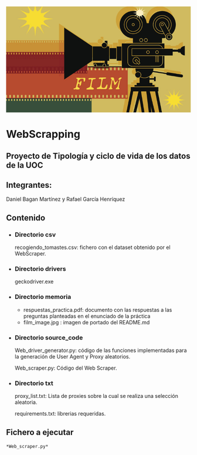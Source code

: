 

![Alt text](./img/film_image.jpg "Rastreador de Peliculas") 

# WebScrapping

## Proyecto de Tipología y ciclo de vida de los datos de la UOC

## Integrantes:

Daniel Bagan Martínez y Rafael García Henríquez

## Contenido

- ### Directorio csv
    recogiendo_tomastes.csv: fichero con el dataset obtenido por el WebScraper.

- ### Directorio drivers
    geckodriver.exe

- ### Directorio memoria
    - respuestas_practica.pdf:  documento con las respuestas a las preguntas planteadas en el enunciado de la práctica
    - film_image.jpg : imagen de portado del README.md

- ### Directorio source_code
    Web_driver_generator.py: código de las funciones implementadas para la generación de User Agent y Proxy aleatorios.

    Web_scraper.py: Código del Web Scraper.

- ### Directorio txt
    proxy_list.txt: Lista de proxies sobre la cual se realiza una selección aleatoria.

    requirements.txt: librerias requeridas.


## Fichero a ejecutar
    *Web_scraper.py*  
